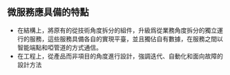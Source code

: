 ## 微服務應具備的特點

* 在結構上，將原有的從技術角度拆分的組件，升級爲從業務角度拆分的獨立運行的服務，這些服務具備各自的實現平臺，並且獨佔自有數據，在服務之間以智能端點和啞管道的方式通信。
* 在工程上，從產品而非項目的角度進行設計，強調迭代、自動化和面向故障的設計方法


